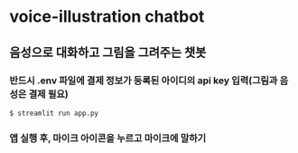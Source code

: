 # voice-illustration chatbot

## 음성으로 대화하고 그림을 그려주는 챗봇

### 반드시 .env 파일에 결제 정보가 등록된 아이디의 api key 입력(그림과 음성은 결제 필요)

```bash
$ streamlit run app.py
```

### 앱 실행 후, 마이크 아이콘을 누르고 마이크에 말하기